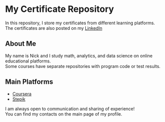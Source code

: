 # My Certificate Repository

In this repository, I store my certificates from different learning platforms.  
The certificates are also posted on my [LinkedIn](https://www.linkedin.com/in/tokenrr/)

## About Me

My name is Nick and I study math, analytics, and data science on online educational platforms.  
Some courses have separate repositories with program code or test results.

## Main Platforms

- [Coursera](https://www.coursera.org/)
- [Stepik](https://stepik.org/)

I am always open to communication and sharing of experience!  
You can find my contacts on the main page of my profile.
